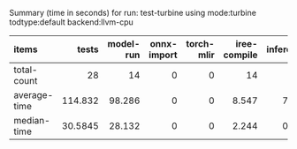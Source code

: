 Summary (time in seconds) for run: test-turbine using mode:turbine todtype:default backend:llvm-cpu

| items        |    tests |   model-run |   onnx-import |   torch-mlir |   iree-compile |   inference |
|:-------------|---------:|------------:|--------------:|-------------:|---------------:|------------:|
| total-count  |  28      |      14     |             0 |            0 |         14     |       3     |
| average-time | 114.832  |      98.286 |             0 |            0 |          8.547 |       7.999 |
| median-time  |  30.5845 |      28.132 |             0 |            0 |          2.244 |       0.208 |
